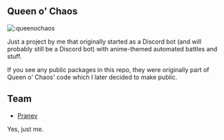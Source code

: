 ## Queen o' Chaos

![:queenochaos](https://count.nekooftheabyss.moe/get/@queenochaos-git)

Just a project by me that originally started as a Discord bot (and will probably still be a Discord bot) with anime-themed automated battles and stuff.

If you see any public packages in this repo, they were originally part of Queen o' Chaos' code which I later decided to make public.

## Team
- [Pranev](https://github.com/retraigo)

Yes, just me.
